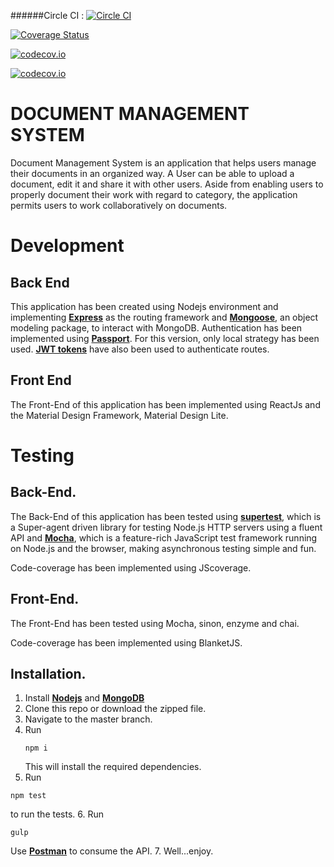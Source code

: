######Circle CI : [![Circle CI](https://circleci.com/gh/andela-gnyenyeshi/doc4.svg?style=svg)](https://circleci.com/gh/andela-gnyenyeshi/doc4)

[![Coverage Status](https://coveralls.io/repos/github/andela-gnyenyeshi/doc4/badge.svg?branch=develop)](https://coveralls.io/github/andela-gnyenyeshi/doc4?branch=develop)

[![codecov.io](https://codecov.io/github/andela-gnyenyeshi/doc4/coverage.svg?branch=develop)](https://codecov.io/github/andela-gnyenyeshi/doc4?branch=develop)

[![codecov.io](https://codecov.io/github/andela-gnyenyeshi/doc4/coverage.svg?branch=develop)](https://codecov.io/github/andela-gnyenyeshi/doc4?branch=develop)

DOCUMENT MANAGEMENT SYSTEM
==========================

Document Management System is an application that helps users manage their documents in an organized way. A User can be able to upload a document, edit it and share it with other users. Aside from enabling users to properly document their work with regard to category, the application permits users to work collaboratively on documents.

Development
===========

Back End
--------
This application has been created using Nodejs environment and implementing [**Express**](http://expressjs.com/) as the routing framework and [**Mongoose**](http://mongoosejs.com/), an object modeling package, to interact with MongoDB. Authentication has been implemented using [**Passport**](http://passportjs.org/). For this version, only local strategy has been used. [**JWT tokens**](https://jwt.io/) have also been used to authenticate routes.

Front End
---------
The Front-End of this application has been implemented using ReactJs and the Material Design Framework, Material Design Lite.

Testing
=======

Back-End.
--------
The Back-End of this application has been tested using [**supertest**](https://www.npmjs.com/package/supertest), which is a Super-agent driven library for testing Node.js HTTP servers using a fluent API and [**Mocha**](https://mochajs.org), which is a feature-rich JavaScript test framework running on Node.js and the browser, making asynchronous testing simple and fun.

Code-coverage has been implemented using JScoverage.

Front-End.
----------
The Front-End has been tested using Mocha, sinon, enzyme and chai.

Code-coverage has been implemented using BlanketJS.

Installation.
-------------
1. Install [**Nodejs**](www.nodejs.org) and [**MongoDB**](www.mongodb.org)
2. Clone this repo or download the zipped file.
3. Navigate to the master branch.
4. Run
    ```
    npm i

    ```
    This will install the required dependencies.
5. Run
  ```
  npm test

  ```
  to run the tests.
6. Run
  ```
  gulp

  ```
  Use [**Postman**](https://www.getpostman.com/) to consume the API.
7. Well...enjoy.
